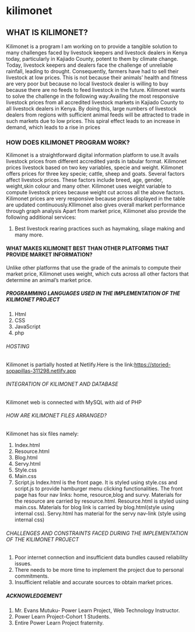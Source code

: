 # kilimonet


## WHAT IS KILIMONET?

Kilimonet is a program I am working on to provide a tangible solution to many challenges faced by livestock keepers and livestock dealers in Kenya today, particularly in Kajiado County, potent to them by climate change. Today, livestock keepers and dealers face the challenge of unreliable rainfall, leading to drought. Consequently, farmers have had to sell their livestock at low prices. This is not because their animals’ health and fitness are very poor but because no local livestock dealer is willing to buy because there are no feeds to feed livestock in the future. Kilimonet wants to solve the challenge in the following way:Availing the most responsive livestock prices from all accredited livestock markets in Kajiado County to all livestock dealers in Kenya. By doing this, large numbers of livestock dealers from regions with sufficient animal feeds will be attracted to trade in such markets due to low prices. This spiral effect leads to an increase in demand, which leads to a rise in prices
### HOW DOES KILIMONET PROGRAM WORK?
Kilimonet is a straightforward digital information platform to use.It avails livestock prices from different accredited yards in tabular format. 
Kilimonet prices livestock based on two key variables, specie and weight. Kilimonet offers prices for three key specie; cattle, sheep and goats.
Several factors affect livestock prices. These factors include breed, age, gender, weight,skin colour and many other. Kilimonet uses weight variable to 
compute livestock prices because weight cut across all the above factors. Kilimonet prices are very responsive because prices displayed in the table are 
updated continuously.KIlimonet also gives overall market performance through graph analysis Apart from market price, Kilimonet also provide the following additional services:
1. Best livestock rearing practices such as haymaking, silage making and many more.


#### WHAT MAKES KILIMONET BEST THAN OTHER PLATFORMS THAT PROVIDE MARKET INFORMATION?
Unlike other platforms that use the grade of the animals to compute their market price, Kilimonet uses weight, which cuts across all other factors that 
determine an animal’s market price.


##### PROGRAMMING LANGUAGES USED IN THE IMPLEMENTATION OF THE KILIMONET PROJECT
1. Html
2. CSS
3. JavaScript
4. php


###### HOSTING
Kilimonet is partially hosted at Netlify.Here is the link:https://storied-sopapillas-311298.netlify.app


###### INTEGRATION OF KILIMONET AND DATABASE
Kilimonet web is connected with MySQL with aid of PHP 


###### HOW ARE KILIMONET FILES ARRANGED?
Kilimonet has six files namely:
1. Index.html
2. Resource.html
3. Blog.html
4. Servy.html
5. Style.css
6. Main.css
7. Script.js
Index.html is the front page. It is styled using style.css and script.js to provide hamburger menu clicking functionalities. 
The front page has four nav links: home, resource,blog and survy. Materials for the resource are carried by resource.html. Resource.html is styled 
using main.css. Materials for blog link is carried by blog.html(style using internal css). Servy.html has material for the servy nav-link
(style using internal css) 


###### CHALLENGES AND CONSTRAINTS FACED DURING THE IMPLEMENTATION OF THE KILIMONET PROJECT
1. Poor internet connection and insufficient data bundles caused reliability issues.
2. There needs to be more time to implement the project due to personal commitments.
3. Insufficient reliable and accurate sources to obtain market prices.


##### ACKNOWLEDGEMENT
1. Mr. Evans Mutuku- Power Learn Project, Web Technology Instructor.
2. Power Learn Project-Cohort 1 Students.
3. Entire Power Learn Project fraternity.
